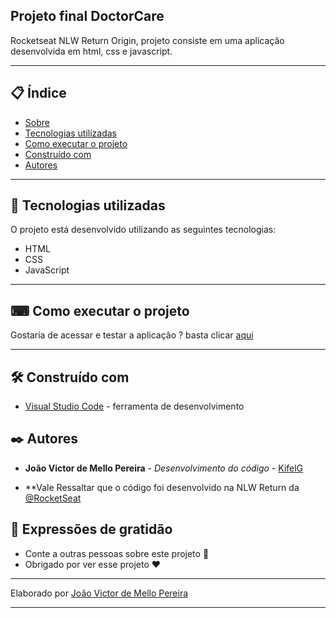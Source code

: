 ## Projeto final DoctorCare 

Rocketseat NLW Return Origin, projeto consiste em uma aplicação desenvolvida em html, css e javascript.

--- 

## 📋 Índice

- [Sobre](#-Projeto-final-DoctorCare )
- [Tecnologias utilizadas](#-Tecnologias-utilizadas)
- [Como executar o projeto](#-Como-executar-o-projeto)
- [Construído com](#-Construído-com)
- [Autores](#-Autores)

--- 

## 🚀 Tecnologias utilizadas

O projeto está desenvolvido utilizando as seguintes tecnologias:

- HTML
- CSS
- JavaScript

--- 

## ⌨ Como executar o projeto

Gostaria de acessar e testar a aplicação ? basta clicar [aqui](https://kifel.github.io/DoctorCare/)

--- 

## 🛠️ Construído com

* [Visual Studio Code](https://code.visualstudio.com/) - ferramenta de desenvolvimento

## ✒️ Autores

* **João Victor de Mello Pereira** - *Desenvolvimento do código* - [KifelG](https://github.com/kifel)

* **Vale Ressaltar que o código foi desenvolvido na NLW Return da [@RocketSeat](https://github.com/Rocketseat)
 


## 🎁 Expressões de gratidão

* Conte a outras pessoas sobre este projeto 📢
* Obrigado por ver esse projeto ❤️



---

Elaborado por [João Victor de Mello Pereira](https://github.com/kifel)

---
